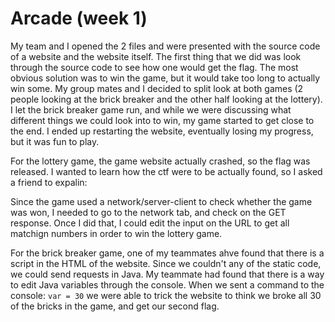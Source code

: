 # Arcade (week 1)

My team and I opened the 2 files and were presented with the source code of a website and the website itself.  The first thing that we did was look through the source code to see how one would get the flag.  The most obvious solution was to win the game, but it would take too long to actually win some.  My group mates and I decided to split look at both games (2 people looking at the brick breaker and the other half looking at the lottery).  I let the brick breaker game run, and while we were discussing what different things we could look into to win, my game started to get close to the end.  I ended up restarting the website, eventually losing my progress, but it was fun to play.  

For the lottery game, the game website actually crashed, so the flag was released.  I wanted to learn how the ctf were to be actually found, so I asked a friend to expalin:

Since the game used a network/server-client to check whether the game was won, I needed to go to the network tab, and check on the GET response.  Once I did that, I could edit the input on the URL to get all matchign numbers in order to win the lottery game.

For the brick breaker game, one of my teammates ahve found that there is a script in the HTML of the website.  Since we couldn't any of the static code, we could send requests in Java.  My teammate had found that there is a way to edit Java variables through the console.  When we sent a command to the console: ```var = 30``` we were able to trick the website to think we broke all 30 of the bricks in the game, and get our second flag.
